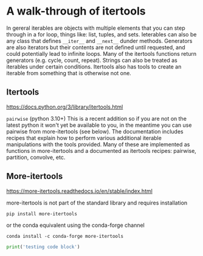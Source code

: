 # A walk-through of itertools
In gereral iterables are objects with multiple elements that you can step through in a for loop, things like: list, tuples, and sets.  Ieterables can also be any class that defines 
`__iter__` and `__next__` dunder methods. Generators are also iterators but their contents are not defined until requested, 
and could potentially lead to infinite loops. Many of the itertools functions return generators 
(e.g. cycle, count, repeat). Strings can also be treated as iterables under certain conditions. 
Itertools also has tools to create an iterable from something that is otherwise not one. 
## Itertools
https://docs.python.org/3/library/itertools.html

`pairwise` (python 3.10+) This is a recent addition so if you are not on the latest python it won't yet be available to you, in the meantime you can use pairwise from more-itertools (see below).
The documentation includes recipes that explain how to perform various additional iterable manipulations with the tools provided. Many of these are implemented as functions in more-itertools and a documented as itertools recipes: pairwise, partition, convolve, etc.

## More-itertools
https://more-itertools.readthedocs.io/en/stable/index.html

more-itertools is not part of the standard library and requires installation

`pip install more-itertools`

or the conda equivalent using the conda-forge channel

`conda install -c conda-forge more-itertools`

```py
print('testing code block')
```
